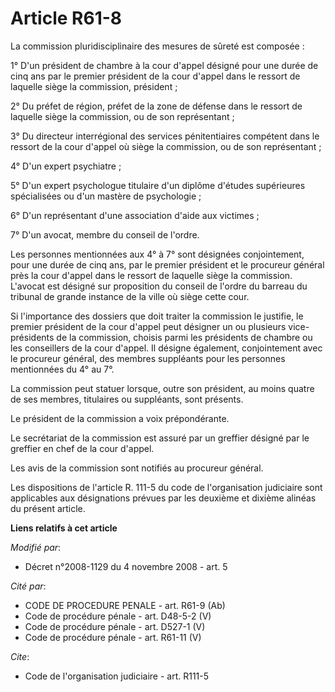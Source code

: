 # Article R61-8

La commission pluridisciplinaire des mesures de sûreté est composée : 

1° D'un président de chambre à la cour d'appel désigné pour une durée de cinq ans par le premier président de la cour d'appel
dans le ressort de laquelle siège la commission, président ; 

2° Du préfet de région, préfet de la zone de défense dans le ressort de laquelle siège la commission, ou de son
représentant ; 

3° Du directeur interrégional des services pénitentiaires compétent dans le ressort de la cour d'appel où siège la
commission, ou de son représentant ; 

4° D'un expert psychiatre ; 

5° D'un expert psychologue titulaire d'un diplôme d'études supérieures spécialisées ou d'un mastère de psychologie ; 

6° D'un représentant d'une association d'aide aux victimes ; 

7° D'un avocat, membre du conseil de l'ordre. 

Les personnes mentionnées aux 4° à 7° sont désignées conjointement, pour une durée de cinq ans, par le premier président et
le procureur général près la cour d'appel dans le ressort de laquelle siège la commission. L'avocat est désigné sur
proposition du conseil de l'ordre du barreau du tribunal de grande instance de la ville où siège cette cour. 

Si l'importance des dossiers que doit traiter la commission le justifie, le premier président de la cour d'appel peut
désigner un ou plusieurs vice-présidents de la commission, choisis parmi les présidents de chambre ou les conseillers de la
cour d'appel. Il désigne également, conjointement avec le procureur général, des membres suppléants pour les personnes
mentionnées du 4° au 7°. 

La commission peut statuer lorsque, outre son président, au moins quatre de ses membres, titulaires ou suppléants, sont
présents. 

Le président de la commission a voix prépondérante. 

Le secrétariat de la commission est assuré par un greffier désigné par le greffier en chef de la cour d'appel.

Les avis de la commission sont notifiés au procureur général. 

Les dispositions de l'article R. 111-5 du code de l'organisation judiciaire sont applicables aux désignations prévues par les
deuxième et dixième alinéas du présent article.

**Liens relatifs à cet article**

_Modifié par_:

  - Décret n°2008-1129 du 4 novembre 2008 - art. 5

_Cité par_:

  - CODE DE PROCEDURE PENALE - art. R61-9 (Ab)
  - Code de procédure pénale - art. D48-5-2 (V)
  - Code de procédure pénale - art. D527-1 (V)
  - Code de procédure pénale - art. R61-11 (V)

_Cite_:

  - Code de l'organisation judiciaire - art. R111-5
